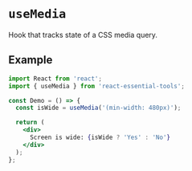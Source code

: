 # `useMedia`

Hook that tracks state of a CSS media query.

## Example

```jsx
import React from 'react';
import { useMedia } from 'react-essential-tools';

const Demo = () => {
  const isWide = useMedia('(min-width: 480px)');

  return (
    <div>
      Screen is wide: {isWide ? 'Yes' : 'No'}
    </div>
  );
};
```
